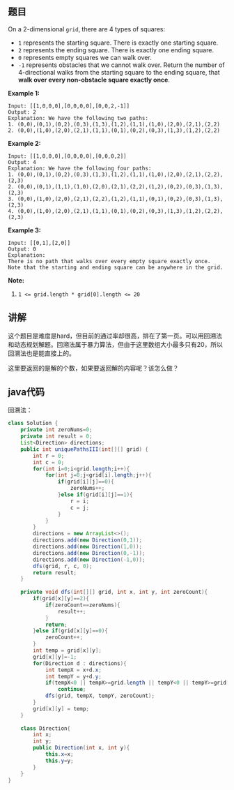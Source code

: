 ## 题目

On a 2-dimensional `grid`, there are 4 types of squares:

- `1` represents the starting square.  There is exactly one starting square.
- `2` represents the ending square.  There is exactly one ending square.
- `0` represents empty squares we can walk over.
- `-1` represents obstacles that we cannot walk over.
Return the number of 4-directional walks from the starting square to the ending square, that **walk over every non-obstacle square exactly once**.

**Example 1:**
```
Input: [[1,0,0,0],[0,0,0,0],[0,0,2,-1]]
Output: 2
Explanation: We have the following two paths: 
1. (0,0),(0,1),(0,2),(0,3),(1,3),(1,2),(1,1),(1,0),(2,0),(2,1),(2,2)
2. (0,0),(1,0),(2,0),(2,1),(1,1),(0,1),(0,2),(0,3),(1,3),(1,2),(2,2)
```

**Example 2:**
```
Input: [[1,0,0,0],[0,0,0,0],[0,0,0,2]]
Output: 4
Explanation: We have the following four paths: 
1. (0,0),(0,1),(0,2),(0,3),(1,3),(1,2),(1,1),(1,0),(2,0),(2,1),(2,2),(2,3)
2. (0,0),(0,1),(1,1),(1,0),(2,0),(2,1),(2,2),(1,2),(0,2),(0,3),(1,3),(2,3)
3. (0,0),(1,0),(2,0),(2,1),(2,2),(1,2),(1,1),(0,1),(0,2),(0,3),(1,3),(2,3)
4. (0,0),(1,0),(2,0),(2,1),(1,1),(0,1),(0,2),(0,3),(1,3),(1,2),(2,2),(2,3)
```

**Example 3:**
```
Input: [[0,1],[2,0]]
Output: 0
Explanation: 
There is no path that walks over every empty square exactly once.
Note that the starting and ending square can be anywhere in the grid.
```

**Note:**

1. `1 <= grid.length * grid[0].length <= 20`

## 讲解

这个题目是难度是hard，但目前的通过率却很高，排在了第一页。可以用回溯法和动态规划解题。回溯法属于暴力算法，但由于这里数组大小最多只有20，所以回溯法也是能直接上的。

这里要返回的是解的个数，如果要返回解的内容呢？该怎么做？

## java代码

回溯法：

```java
class Solution {
    private int zeroNums=0;
    private int result = 0;
    List<Direction> directions;
    public int uniquePathsIII(int[][] grid) {
        int r = 0;
        int c = 0;
        for(int i=0;i<grid.length;i++){
            for(int j=0;j<grid[i].length;j++){
                if(grid[i][j]==0){
                    zeroNums++;   
                }else if(grid[i][j]==1){
                    r = i;
                    c = j;
                }
            }
        }
        directions = new ArrayList<>();
        directions.add(new Direction(0,1));
        directions.add(new Direction(1,0));
        directions.add(new Direction(0,-1));
        directions.add(new Direction(-1,0));
        dfs(grid, r, c, 0);
        return result;
    }
    
    private void dfs(int[][] grid, int x, int y, int zeroCount){
        if(grid[x][y]==2){
            if(zeroCount==zeroNums){
                result++;
            }
            return;
        }else if(grid[x][y]==0){
            zeroCount++;
        }
        int temp = grid[x][y];
        grid[x][y]=-1;
        for(Direction d : directions){
            int tempX = x+d.x;
            int tempY = y+d.y;
            if(tempX<0 || tempX>=grid.length || tempY<0 || tempY>=grid[0].length || grid[tempX][tempY]==-1 || grid[tempX][tempY]==1)
                continue;
            dfs(grid, tempX, tempY, zeroCount);
        }
        grid[x][y] = temp;
    }
    
    class Direction{
        int x;
        int y;
        public Direction(int x, int y){
            this.x=x;
            this.y=y;
        }
    }
}
```